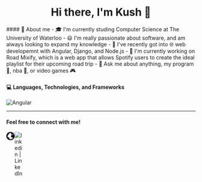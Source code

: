 <h1 align="center">Hi there, I'm Kush 👋</h1>
#### 👦 About me
- 🎓 I'm currently studing Computer Science at The University of Waterloo
- 😃 I'm really passionate about software, and am always looking to expand my knowledge
- 📘 I've recently got into 🌐 web developemnt with Angular, Django, and Node.js
- 🔨 I'm currently working on Road Mixify, which is a web app that allows Spotify users to create the ideal playlist for their upcoming road trip
- 💬 Ask me about anything, my program 📘, nba 🏀, or video games 🎮

#### 💻 Languages, Technologies, and Frameworks
![Angular](https://angular.io/assets/images/logos/angular/angular_solidBlack.svg)
  
---
#### Feel free to connect with me!
[<img align="left" alt="website" width="22px" src="https://raw.githubusercontent.com/iconic/open-iconic/master/svg/globe.svg" />][website]
[<img align="left" alt="linkedin | LinkedIn" width="22px" src="https://cdn.jsdelivr.net/npm/simple-icons@v3/icons/linkedin.svg" />][linkedin]


<!--
**kushbhag/kushbhag** is a ✨ _special_ ✨ repository because its `README.md` (this file) appears on your GitHub profile.

Here are some ideas to get you started:

- 🔭 I’m currently working on ...
- 🌱 I’m currently learning ...
- 👯 I’m looking to collaborate on ...
- 🤔 I’m looking for help with ...
- 💬 Ask me about ...
- 📫 How to reach me: ...
- 😄 Pronouns: ...
- ⚡ Fun fact: ...
-->

[website]: http://www.kush.bhagatworld.com
[linkedin]: https://linkedin.com/in/kushbhagat
